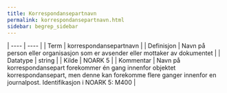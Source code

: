 ```yaml
---
title: Korrespondansepartnavn
permalink: korrespondansepartnavn.html
sidebar: begrep_sidebar
---
```



| ---- | ---- |
| Term | korrespondansepartnavn |
| Definisjon | Navn på person eller organisasjon som er avsender eller mottaker av dokumentet |
| Datatype | string |
| Kilde | NOARK 5 |
| Kommentar | Navn på korrespondansepart forekommer én gang innenfor objektet korrespondansepart, men denne kan forekomme flere ganger innenfor en journalpost. Identifikasjon i NOARK 5: M400 | 



